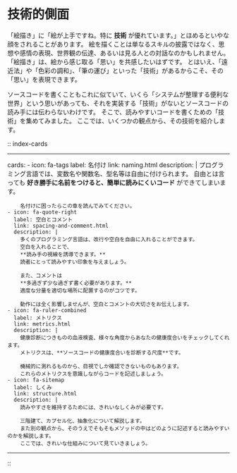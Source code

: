 # <i class="fa-solid fa-industry"></i> 技術的側面

「絵描き」に「絵が上手ですね。特に **技術** が優れています。」とほめるといやな顔をされることがあります。
絵を描くことは単なるスキルの披露ではなく、思想や感情の表現、世界観の伝達、あるいは見る人との対話なのかもしれません。
「絵描き」は、絵から感じ取る「思い」を共感したいはずです。
とはいえ、「遠近法」や「色彩の調和」、「筆の運び」といった「技術」があるからこそ、その「思い」を表現できます。

ソースコードを書くこともこれに似ていて、いくら「システムが整理する便利な世界」という思いがあっても、それを実装する「技術」がないとソースコードの読み手には伝わらないわけです。
そこで、読みやすいコードを書くための「技術」を集めてみました。
ここでは、いくつかの観点から、その技術を紹介します。

:: index-cards

---
cards:
    - icon: fa-tags
      label: 名付け
      link: naming.html
      description: |
        プログラミング言語では、変数名や関数名、型名等は自由に付けられます。
        自由とは言っても
        **好き勝手に名前をつけると、簡単に読みにくいコード**
        ができてしまいます。

        名付けに困ったらこの章を読んでみてください。
    - icon: fa-quote-right
      label: 空白とコメント
      link: spacing-and-comment.html
      description: |
        多くのプログラミング言語は、改行や空白を自由に入れることができます。
        空白を入れることで、
        **読み手の視線を誘導できます。**
        読者にとって読みやすい印象を与えましょう。

        また、コメントは
        **多過ぎず少な過ぎず書く必要があります。**
        適度な分量を適切な場所に配置するのがコツです。

        動作には全く影響しませんが、空白とコメントの大切さをお伝えします。
    - icon: fa-ruler-combined
      label: メトリクス
      link: metrics.html
      description: |
        健康診断につきものの血液検査、様々な角度からあなたの健康度合いをチェックしてくれます。
        メトリクスは、**ソースコードの健康度合いを診断する尺度**です。

        機械的に測れるものから、目視でしか確認できないものもあります。
        これらのメトリクスを意識しながらコードを記述しましょう。
    - icon: fa-sitemap
      label: しくみ
      link: structure.html
      description: |
        読みやすさを維持するためには、きれいなしくみが必要です。

        三階建て、カプセル化、抽象化について解説します。
        また別の観点から、そのうえでそもそもメソッドの中はどのように記述すると読みやすいのかを解説します。
        ここでは、きれいな仕組みについて見ていきましょう。
---
::
